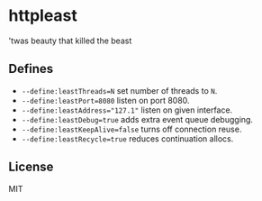 # httpleast

'twas beauty that killed the beast

## Defines
- `--define:leastThreads=N` set number of threads to `N`.
- `--define:leastPort=8080` listen on port 8080.
- `--define:leastAddress="127.1"` listen on given interface.
- `--define:leastDebug=true` adds extra event queue debugging.
- `--define:leastKeepAlive=false` turns off connection reuse.
- `--define:leastRecycle=true` reduces continuation allocs.

## License
MIT
